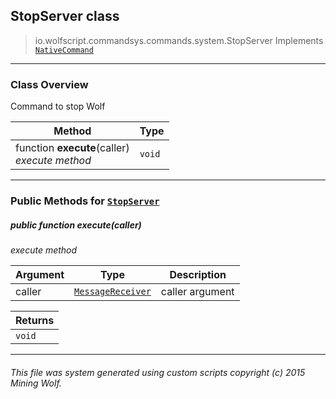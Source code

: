 ## StopServer __class__

>io.wolfscript.commandsys.commands.system.StopServer
>Implements [`NativeCommand`](../../NativeCommand.md)

---

### Class Overview

Command to stop Wolf

Method | Type   
--- | :--- 
 function __execute__(caller) <br> _execute method_ | `void`



---


### Public Methods for [`StopServer`](StopServer.md)

##### <a id='execute'></a>public  function __execute__(caller)

_execute method_

Argument | Type | Description  
--- | --- | --- 
caller | [`MessageReceiver`](../../../chat/MessageReceiver.md) | caller argument

Returns | 
--- | 
`void` |


---


###### This file was system generated using custom scripts copyright (c) 2015 Mining Wolf.
	

